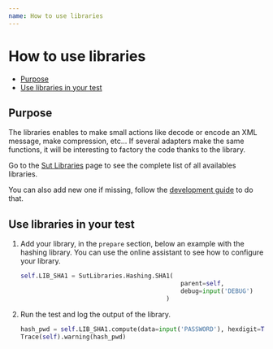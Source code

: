 ```yaml
---
name: How to use libraries
---
```


# How to use libraries

* [Purpose](howto_libraries#purpose)
* [Use libraries in your test](howto_libraries#initialize-libraries-in-your-test)

## Purpose

The libraries enables to make small actions like decode or encode an XML message, make compression, etc...
If several adapters make the same functions, it will be interesting to factory the code thanks to the library.

Go to the [Sut Libraries](http://documentations.extensivetesting.org/docs/extensions/libraries) page to see the complete list of all availables libraries. 

You can also add new one if missing, follow the [development guide](http://documentations.extensivetesting.org/docs/personalizations/new_library) to do that.


## Use libraries in your test

1. Add your library, in the `prepare` section, below an example with the hashing library. 
You can use the online assistant to see how to configure your library.

    ```python
    self.LIB_SHA1 = SutLibraries.Hashing.SHA1(
                                                parent=self, 
                                                debug=input('DEBUG')
                                            )
    ```
    
2. Run the test and log the output of the library.

    ```python
    hash_pwd = self.LIB_SHA1.compute(data=input('PASSWORD'), hexdigit=True)
    Trace(self).warning(hash_pwd)
    ```
 